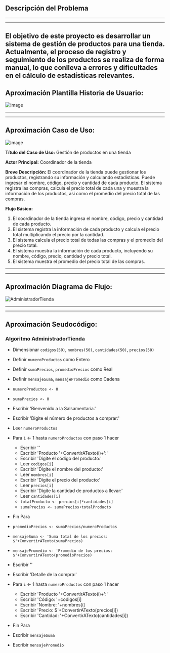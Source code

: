 ## Descripción del Problema

---
---

El objetivo de este proyecto es desarrollar un sistema de gestión de productos para una tienda. Actualmente, el proceso de registro y seguimiento de los productos se realiza de forma manual, lo que conlleva a errores y dificultades en el cálculo de estadísticas relevantes.
---
## Aproximación Plantilla Historia de Usuario:
![image](https://github.com/MiguelSanchez12/Zalzamentaria.github.io/assets/136994004/1b76d330-5874-4bd3-a3be-0582aa583fed)

---
---
## Aproximación Caso de Uso:

![image](https://github.com/MiguelSanchez12/Zalzamentaria.github.io/assets/136994004/9f1a97ba-b0b2-4054-b870-3c2a83d992ff)

**Título del Caso de Uso:** Gestión de productos en una tienda

**Actor Principal:** Coordinador de la tienda

**Breve Descripción:** El coordinador de la tienda puede gestionar los productos, registrando su información y calculando estadísticas. Puede ingresar el nombre, código, precio y cantidad de cada producto. El sistema registra las compras, calcula el precio total de cada una y muestra la información de los productos, así como el promedio del precio total de las compras.

**Flujo Básico:**

1. El coordinador de la tienda ingresa el nombre, código, precio y cantidad de cada producto.
2. El sistema registra la información de cada producto y calcula el precio total multiplicando el precio por la cantidad.
3. El sistema calcula el precio total de todas las compras y el promedio del precio total.
4. El sistema muestra la información de cada producto, incluyendo su nombre, código, precio, cantidad y precio total.
5. El sistema muestra el promedio del precio total de las compras.
---
---
## Aproximación Diagrama de Flujo:
![AdministradorTienda](https://github.com/MiguelSanchez12/zalzamentariaz.github.io/assets/136994004/21ad0d43-3a85-4c5e-84a6-c350498cff94)

---
---
## Aproximación Seudocódigo:
### Algoritmo AdministradorTienda

- Dimensionar `codigos(50)`, `nombres(50)`, `cantidades(50)`, `precios(50)`
- Definir `numeroProductos` como Entero
- Definir `sumaPrecios`, `promedioPrecios` como Real
- Definir `mensajeSuma`, `mensajePromedio` como Cadena

- `numeroProductos <- 0`
- `sumaPrecios <- 0`

- Escribir 'Bienvenido a la Salsamentaria.'
- Escribir 'Digite el número de productos a comprar:'
- Leer `numeroProductos`

- Para `i` <- 1 hasta `numeroProductos` con paso 1 hacer
  - Escribir ''
  - Escribir 'Producto '+ConvertirATexto(i)+':'
  - Escribir 'Digite el código del producto:'
  - Leer `codigos[i]`
  - Escribir 'Digite el nombre del producto:'
  - Leer `nombres[i]`
  - Escribir 'Digite el precio del producto:'
  - Leer `precios[i]`
  - Escribir 'Digite la cantidad de productos a llevar:'
  - Leer `cantidades[i]`
  - `totalProducto <- precios[i]*cantidades[i]`
  - `sumaPrecios <- sumaPrecios+totalProducto`
- Fin Para

- `promedioPrecios <- sumaPrecios/numeroProductos`
- `mensajeSuma <- 'Suma total de los precios: $'+ConvertirATexto(sumaPrecios)`
- `mensajePromedio <- 'Promedio de los precios: $'+ConvertirATexto(promedioPrecios)`

- Escribir ''
- Escribir 'Detalle de la compra:'
- Para `i` <- 1 hasta `numeroProductos` con paso 1 hacer
  - Escribir 'Producto '+ConvertirATexto(i)+':'
  - Escribir 'Código: '+codigos[i]
  - Escribir 'Nombre: '+nombres[i]
  - Escribir 'Precio: $'+ConvertirATexto(precios[i])
  - Escribir 'Cantidad: '+ConvertirATexto(cantidades[i])
- Fin Para

- Escribir `mensajeSuma`
- Escribir `mensajePromedio`
